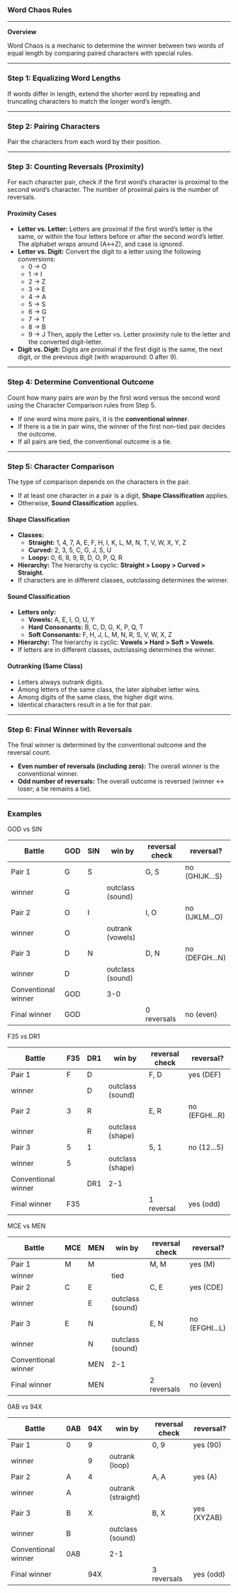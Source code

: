 ### Word Chaos Rules
---
**Overview**

Word Chaos is a mechanic to determine the winner between two words of equal length by comparing paired characters with special rules.

---
### Step 1: Equalizing Word Lengths

If words differ in length, extend the shorter word by repeating and truncating characters to match the longer word’s length.

---
### Step 2: Pairing Characters

Pair the characters from each word by their position.

---
### Step 3: Counting Reversals (Proximity)

For each character pair, check if the first word’s character is proximal to the second word’s character. The number of proximal pairs is the number of reversals.

#### Proximity Cases
* **Letter vs. Letter:** Letters are proximal if the first word’s letter is the same, or within the four letters before or after the second word’s letter. The alphabet wraps around (A↔Z), and case is ignored.
* **Letter vs. Digit:** Convert the digit to a letter using the following conversions:
    * 0 → O
    * 1 → I
    * 2 → Z
    * 3 → E
    * 4 → A
    * 5 → S
    * 6 → G
    * 7 → T
    * 8 → B
    * 9 → J
    Then, apply the Letter vs. Letter proximity rule to the letter and the converted digit-letter.
* **Digit vs. Digit:** Digits are proximal if the first digit is the same, the next digit, or the previous digit (with wraparound: 0 after 9).

---
### Step 4: Determine Conventional Outcome

Count how many pairs are won by the first word versus the second word using the Character Comparison rules from Step 5.
* If one word wins more pairs, it is the **conventional winner**.
* If there is a tie in pair wins, the winner of the first non-tied pair decides the outcome.
* If all pairs are tied, the conventional outcome is a tie.

---
### Step 5: Character Comparison

The type of comparison depends on the characters in the pair.
* If at least one character in a pair is a digit, **Shape Classification** applies.
* Otherwise, **Sound Classification** applies.

#### Shape Classification
* **Classes:**
    * **Straight:** 1, 4, 7, A, E, F, H, I, K, L, M, N, T, V, W, X, Y, Z
    * **Curved:** 2, 3, 5, C, G, J, S, U
    * **Loopy:** 0, 6, 8, 9, B, D, O, P, Q, R
* **Hierarchy:** The hierarchy is cyclic: **Straight > Loopy > Curved > Straight**.
* If characters are in different classes, outclassing determines the winner.

#### Sound Classification
* **Letters only:**
    * **Vowels:** A, E, I, O, U, Y
    * **Hard Consonants:** B, C, D, G, K, P, Q, T
    * **Soft Consonants:** F, H, J, L, M, N, R, S, V, W, X, Z
* **Hierarchy:** The hierarchy is cyclic: **Vowels > Hard > Soft > Vowels**.
* If letters are in different classes, outclassing determines the winner.

#### Outranking (Same Class)
* Letters always outrank digits.
* Among letters of the same class, the later alphabet letter wins.
* Among digits of the same class, the higher digit wins.
* Identical characters result in a tie for that pair.

---
### Step 6: Final Winner with Reversals

The final winner is determined by the conventional outcome and the reversal count.
* **Even number of reversals (including zero):** The overall winner is the conventional winner.
* **Odd number of reversals:** The overall outcome is reversed (winner ↔ loser; a tie remains a tie).

---

### Examples

GOD vs SIN

|Battle | GOD | SIN | win by | reversal check  | reversal? |
|-|-|-|-|-|-|
|Pair 1 | G | S | | G, S | no (GHIJK...S) |
|winner | G|  | outclass (sound) | | |
|Pair 2 | O | I | | I, O | no (IJKLM...O)|
|winner | O |  | outrank (vowels) | | |
|Pair 3 | D | N | | D, N | no (DEFGH...N)|
|winner | D |  | outclass (sound) | | |
| Conventional winner | GOD |  | 3-0 | | |
| Final winner | GOD | | | 0 reversals | no (even) |

F35 vs DR1

|Battle | F35| DR1 | win by | reversal check  | reversal? |
|-|-|-|-|-|-|
|Pair 1 | F | D | | F, D | yes (DEF) |
|winner | | D | outclass (sound) | | |
|Pair 2 | 3 | R | | E, R | no (EFGHI...R)|
|winner | | R | outclass (shape) | | |
|Pair 3 | 5 | 1 | | 5, 1 | no (12...5)|
|winner | 5 |  | outclass (shape) | | |
| Conventional winner | | DR1 | 2-1 | | |
| Final winner | F35 | | | 1 reversal | yes (odd) |

MCE vs MEN

|Battle | MCE | MEN | win by | reversal check  | reversal? |
|-|-|-|-|-|-|
|Pair 1 | M | M | | M, M | yes (M) |
|winner | |  | tied | | |
|Pair 2 | C | E | | C, E | yes (CDE) |
|winner | | E | outclass (sound) | | |
|Pair 3 | E | N | | E, N | no (EFGHI...L)|
|winner |  | N | outclass (sound) | | |
| Conventional winner | | MEN | 2-1 | | |
| Final winner |  | MEN | | 2 reversals | no (even) |

0AB vs 94X

|Battle | 0AB | 94X | win by | reversal check  | reversal? |
|-|-|-|-|-|-|
|Pair 1 | 0 | 9 | | 0, 9 | yes (90) |
|winner | | 9 | outrank (loop) | | |
|Pair 2 | A | 4 | | A, A | yes (A) |
|winner | A |  | outrank (straight) | | |
|Pair 3 | B | X | | B, X | yes (XYZAB)|
|winner | B |  | outclass (sound) | | |
| Conventional winner | 0AB |  | 2-1 | | |
| Final winner |  | 94X | | 3 reversals | yes (odd) |
